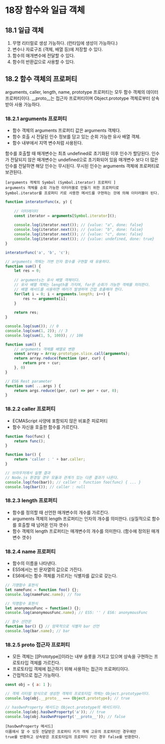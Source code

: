 # 18장 함수와 일급 객체

## 18.1 일급 객체

1. 무명 리터럴로 생성 가능하다. (런타임에 생성이 가능하다.)
2. 변수나 자료구조 (객체, 배열 등)에 저장할 수 있다.
3. 함수의 매개변수에 전달할 수 있다.
4. 함수의 반환값으로 사용할 수 있다.

## 18.2 함수 객체의 프로퍼티

arguments, caller, length, name, prototype 프로퍼티는 모두 함수 객체의 데이터 프로퍼티이다.
__proto__는 접근자 프로퍼티이며 Object.prototype 객체로부터 상속받아 사용 가능하다.

### 18.2.1 arguments 프로퍼티

- 함수 객체의 arguments 프로퍼티 값은 arguments 객체다.
- 함수 호출 시 전달된 인수 정보를 담고 있는 순회 가능한 유사 배열 객체.
- 함수 내부에서 지역 변수처럼 사용된다.

함수를 호출할 때 매개변수는 최초 undefined로 초기화된 이후 인수가 할당된다.
인수가 전달되지 않은 매개변수는 undefined으로 초기화되어 있음 매개변수 보다 더 많은 인수를 전달하면 해당 인수는 무시된다.
무시된 인수는 arguments 객체에 프로퍼티로 보관된다.

	[arguments 객체의 Symbol (Symbol.iterator) 프로퍼티 ]
	arguments 객체를 순회 가능한 이터러블로 만들기 위한 프로퍼티로 
	Symbol.iterator를 프로퍼티 키로 사용한 메서드를 구현하는 것에 의해 이터러블이 된다.
	
```javascript
function interatorFunc(x, y) {
	
	// 이터레이터
	const iterator = arguments[Symbol.iterator]();
	
	console.log(iterator.next()); // {value: "a", done: false}
	console.log(iterator.next()); // {value: "b", done: false}
	console.log(iterator.next()); // {value: "c", done: false}
	console.log(iterator.next()); // {value: undefined, done: true}
}

interatorFunc('a', 'b', 'c');
```

```javascript
// arguments 객체는 가변 인자 함수를 구현할 때 유용하다.
function sum() {
	let res = 0;
	
	// arguments는 유사 배열 객체이다. 
	// 유사 배열 객체는 length를 가지며, for문 순회가 가능한 객체를 의미한다.
	// 배열 메서드를 사용하면 에러가 발생하여 간접 호출해야 한다.
	for(let i = 0; i < arguments.length; i++) {
		res += arguments[i];
	}
	
	return res;
}

console.log(sum()); // 0
console.log(sum(1, 2)); // 3
console.log(sum(1, 5, 100)); // 106
```

```javascript
function sum() {
	// arguments 객체를 배열로 변환
	const array = Array.prototype.slice.call(arguments);
	return array.reduce(function (per, cur) {
		return pre + cur;
	}, 0)
}

// ES6 Rest parameter
function sum( ...args ) {
	return args.reduce((per, cur) => per + cur, 0);
}
```

### 18.2.2 caller 프로퍼티

- ECMAScript 사양에 포함되지 않은 비표준 피로퍼티
- 함수 자신을 호출한 함수를 가르킨다.

```javascript
function foo(func) {
	return func();
}

function bar() {
	return 'caller : ' + bar.caller;
}

// 브라우저에서 실행 결과
// Node.js 환경일 경우 모듈과 관계가 있는 다른 결과가 나온다.
console.log(foo(bar)); // caller : function foo(func) { ... }
console.log(bar()); // caller : null
```

### 18.2.3 length 프로퍼티

- 함수를 정의할 때 선언한 매개변수의 개수를 가르킨다.
- arguments 객체의 length 프로퍼티는 인자의 개수를 의미한다. (실질적으로 함수를 호출할 때 넘어온 인자 갯수)
- 함수 객체의 length 프로퍼티는 매개변수의 개수를 의미한다. (함수에 정의된 매개변수 갯수)

### 18.2.4 name 프로퍼티

- 함수의 이름을 나타낸다.
- ES5에서는 빈 문자열의 값으로 가진다.
- ES6에서는 함수 객체를 가르키는 식별자를 값으로 갖는다.

```javascript
// 기명함수 표현식
let nameFunc = function foo() {};
console.log(nameFunc.name); // foo

// 익명함수 표현식
let anonymousFunc = function() {};
console.log(anonymousFunc.name); // ES5: '' / ES6: anonymousFunc

// 함수 선언문
function bar() {} // 암묵적으로 식별자 bar 선언
console.log(bar.name); // bar
```

### 18.2.5 __proto__ 접근자 프로퍼티

- 모든 객체는 [[Prototype]]이라는 내부 슬롯을 가지고 있으며 상속을 구현하는 프로토타입 객체를 가르킨다.
- 프로토타입 객체에 접근하기 위해 사용하는 접근자 프로퍼티이다.
- 간접적으로 접근 가능하다.

```javascript
const obj = { a: 1 };

// 객체 리터럴 방식으로 생성한 객체의 프로토타입 객체는 Object.prototype이다.
console.log(obj.__proto__ === Object.prototype); // true

// hasOwnProperty 메서드는 Object.prototype의 메서드이다.
console.log(obj.hasOwnProperty('a')); // true
console.log(obj.hasOwnProperty('__proto__')); // false
```

	[hasOwnProperty 메서드]
	이름에서 알 수 있듯 전달받은 프로퍼티 키가 객체 고유의 프로퍼티인 경우에만
	true를 반환하고 상속받은 프로토타입의 프로퍼티 키인 경우 false를 반환한다.
